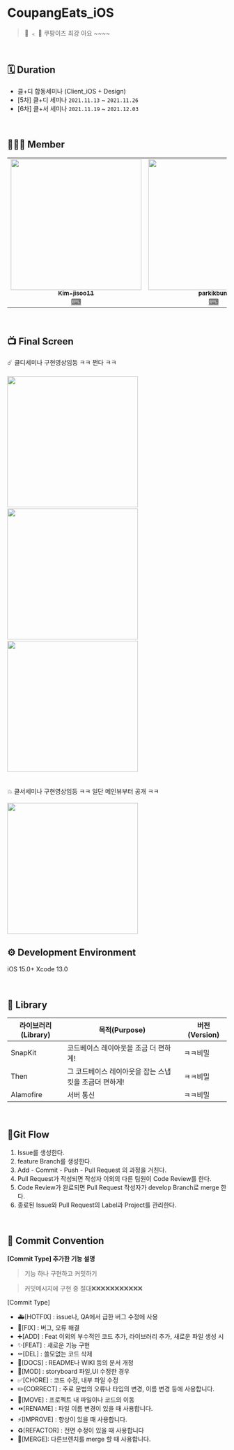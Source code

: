 # CoupangEats_iOS
> 🚀 ﹤ 🍎 쿠팡이츠 최강 아요 ~~~~

<br>

## 🗓 Duration

- 클+디 합동세미나 (Client_iOS + Design)
- [5차] 클+디 세미나 `2021.11.13` ~ `2021.11.26`
- [6차] 클+서 세미나 `2021.11.19` ~ `2021.12.03`

<br>


## 👨‍👩‍👦 Member

<table>
  <tr>
    <td align="center"><a href="https://github.com/Kim-jisoo11"><img src="https://user-images.githubusercontent.com/75469131/141610604-148269a0-6332-420c-9e71-73d1407d30d1.png" width="300px;" alt=""/><br /><sub size="100px"><b>Kim-jisoo11</b></sub></a><br /><a href="https://github.com/SOPT-29th-Joint-Seminar-4/CoupangEats_iOS/commits?author=Kim-jisoo11" title="Code">⌨</a></td>
    <td align="center"><a href="https://github.com/parkikbum"><img src="https://user-images.githubusercontent.com/75469131/141610601-be775b84-8aba-4810-bf97-9238557d1ec1.png" width="300px;" alt=""/><br /><sub><b>parkikbum</b></sub></a><br /><a href="https://github.com/SOPT-29th-Joint-Seminar-4/CoupangEats_iOS/commits?author=parkikbum" title="Code">⌨</a></td>
    <td align="center"><a href="https://github.com/seondal"><img src="https://user-images.githubusercontent.com/75469131/141610823-e3bbae30-3cf4-475d-8e1f-1df2ad1cd4b4.png" width="300px;" alt=""/><br /><sub><b>seondal</b></sub></a><br /><a href="https://github.com/SOPT-29th-Joint-Seminar-4/CoupangEats_iOS/commits?author=seondal" title="Code">⌨</a></td>
  </tr>
</table>

<br>

## 📺 Final Screen

☄️ 클디세미나 구현영상임둥 ㅋㅋ 쩐다 ㅋㅋ
<br>
<br>
<img src = "https://user-images.githubusercontent.com/63863135/143546679-730a96d9-c61a-4923-98b5-a812617d9221.gif" width = "300px;" alt =""/>
&nbsp;<img src="https://user-images.githubusercontent.com/63863135/143547141-141f629d-1691-4918-bea1-14590151aad5.png" width="300px;" alt=""/> 
&nbsp;<img src="https://user-images.githubusercontent.com/63863135/143546819-5a0b2248-9e0a-4e4e-803b-e3325dbe4ed0.png" width="300px;" alt=""/>
<br>
<br>
<br>
💥 클서세미나 구현영상임둥 ㅋㅋ 일단 메인뷰부터 공개 ㅋㅋ
<br>
<br>
<img src = "https://user-images.githubusercontent.com/63863135/144615271-637b572b-8d87-4d0a-b44f-98efee17af73.gif" width = "300px;" alt =""/>
<br>




## ⚙️ Development Environment
iOS 15.0+
Xcode 13.0 

<br>

## 📄 Library
|라이브러리(Library)|목적(Purpose)|버전(Version)|
|-|-|-|
|SnapKit|코드베이스 레이아웃을 조금 더 편하게! |ㅋㅋ비밀|
|Then|그 코드베이스 레이아웃을 잡는 스냅킷을 조금더 편하게!|ㅋㅋ비밀|
|Alamofire|서버 통신|ㅋㅋ비밀|

<br>

## 📍Git Flow
1. Issue를 생성한다.
2. feature Branch를 생성한다.
3. Add - Commit - Push - Pull Request 의 과정을 거친다.
4. Pull Request가 작성되면 작성자 이외의 다른 팀원이 Code Review를 한다.
5. Code Review가 완료되면 Pull Request 작성자가 develop Branch로 merge 한다.
6. 종료된 Issue와 Pull Request의 Label과 Project를 관리한다.

<br>

## 💬 Commit Convention

**[Commit Type] 추가한 기능 설명**

> 기능 하나 구현하고 커밋하기

> 커밋메시지에 구현 중 절대❌❌❌❌❌❌❌❌❌❌❌

[Commit Type]

* 🚑️[HOTFIX] : issue나, QA에서 급한 버그 수정에 사용
* 🔨[FIX] : 버그, 오류 해결
* ➕[ADD] : Feat 이외의 부수적인 코드 추가, 라이브러리 추가, 새로운 파일 생성 시
* ✨[FEAT] : 새로운 기능 구현
* ⚰️[DEL] : 쓸모없는 코드 삭제
* 📝[DOCS] : README나 WIKI 등의 문서 개정
* 💄[MOD] : storyboard 파일,UI 수정한 경우
* ✅[CHORE] : 코드 수정, 내부 파일 수정
* ✏️[CORRECT] : 주로 문법의 오류나 타입의 변경, 이름 변경 등에 사용합니다.
* 🚚[MOVE] : 프로젝트 내 파일이나 코드의 이동
* ⏪️[RENAME] : 파일 이름 변경이 있을 때 사용합니다.
* ⚡️[IMPROVE] : 향상이 있을 때 사용합니다.
* ♻️[REFACTOR] : 전면 수정이 있을 때 사용합니다
* 🔀[MERGE]: 다른브렌치를 merge 할 때 사용합니다.
